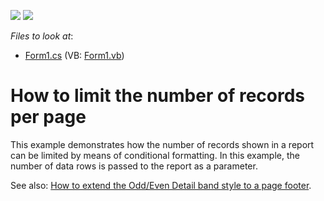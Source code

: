 <!-- default badges list -->
[![](https://img.shields.io/badge/Open_in_DevExpress_Support_Center-FF7200?style=flat-square&logo=DevExpress&logoColor=white)](https://supportcenter.devexpress.com/ticket/details/E937)
[![](https://img.shields.io/badge/📖_How_to_use_DevExpress_Examples-e9f6fc?style=flat-square)](https://docs.devexpress.com/GeneralInformation/403183)
<!-- default badges end -->
<!-- default file list -->
*Files to look at*:

* [Form1.cs](./CS/Form1.cs) (VB: [Form1.vb](./VB/Form1.vb))
<!-- default file list end -->
# How to limit the number of records per page


<p>This example demonstrates how the number of records shown in a report can be limited by means of conditional formatting. In this example, the number of data rows is passed to the report as a parameter.</p><p>See also: <a href="https://www.devexpress.com/Support/Center/p/E263">How to extend the Odd/Even Detail band style to a page footer</a>.</p>

<br/>


